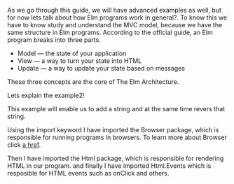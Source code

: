 As we go through this guide, we will have advanced examples as well, but for now lets talk about how Elm programs work in general?. To know this we have to know study and understand the MVC model, because we have the same structure in Elm programs. According to the official guide, an Elm program breaks into three parts.
- Model — the state of your application
- View — a way to turn your state into HTML
- Update — a way to update your state based on messages

These three concepts are the core of The Elm Architecture.

Lets explain the example2!

This example will enable us to add a string and at the same time revers that string.

Using the import keyword I have imported the Browser package, which is responsible for running programs in browsers. To learn more about Browser click [a href](https://package.elm-lang.org/packages/elm/browser/latest/).

Then I have imported the Html package, which is responsible for rendering HTML in our program. and finally I have imported Html.Events which is resposible for HTML events such as onClick and others.